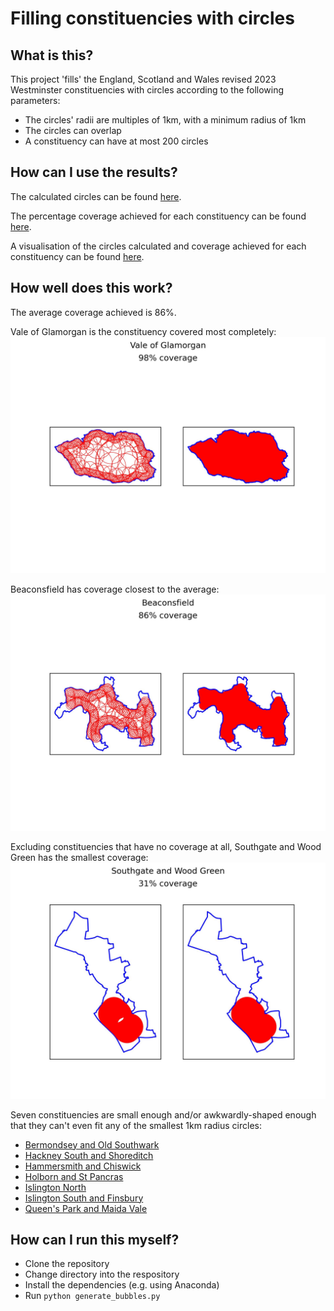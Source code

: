 # Filling constituencies with circles

## What is this?

This project 'fills' the England, Scotland and Wales revised 2023 Westminster constituencies with circles according to the following parameters:
 - The circles' radii are multiples of 1km, with a minimum radius of 1km
 - The circles can overlap
 - A constituency can have at most 200 circles

 ## How can I use the results?

The calculated circles can be found [here](https://github.com/12v/boundary-bubbler/blob/main/output/bubbles.csv).

The percentage coverage achieved for each constituency can be found [here](https://github.com/12v/boundary-bubbler/blob/main/output/statistics.csv).

A visualisation of the circles calculated and coverage achieved for each constituency can be found [here](https://github.com/12v/boundary-bubbler/tree/main/output/JPGs).


## How well does this work?

The average coverage achieved is 86%.

Vale of Glamorgan is the constituency covered most completely:
![Visualisation of the calculated circles and coverage for Vale of Glamorgan](https://github.com/12v/boundary-bubbler/blob/main/output/JPGs/Vale%20of%20Glamorgan.jpg?raw=true)

Beaconsfield has coverage closest to the average:
![Visualisation of the calculated circles and coverage for Beaconsfield](https://github.com/12v/boundary-bubbler/blob/main/output/JPGs/Beaconsfield.jpg?raw=true)

Excluding constituencies that have no coverage at all, Southgate and Wood Green has the smallest coverage:
![Visualisation of the calculated circles and coverage for Southgate and Wood Green](https://github.com/12v/boundary-bubbler/blob/main/output/JPGs/Southgate%20and%20Wood%20Green.jpg?raw=true)

Seven constituencies are small enough and/or awkwardly-shaped enough that they can't even fit any of the smallest 1km radius circles:
 - [Bermondsey and Old Southwark](https://github.com/12v/boundary-bubbler/blob/main/output/JPGs/Bermondsey%20and%20Old%20Southwark.jpg)
 - [Hackney South and Shoreditch](https://github.com/12v/boundary-bubbler/blob/main/output/JPGs/Hackney%20South%20and%20Shoreditch.jpg)
 - [Hammersmith and Chiswick](https://github.com/12v/boundary-bubbler/blob/main/output/JPGs/Hammersmith%20and%20Chiswick.jpg)
 - [Holborn and St Pancras](https://github.com/12v/boundary-bubbler/blob/main/output/JPGs/Holborn%20and%20St%20Pancras.jpg)
 - [Islington North](https://github.com/12v/boundary-bubbler/blob/main/output/JPGs/Islington%20North.jpg)
 - [Islington South and Finsbury](https://github.com/12v/boundary-bubbler/blob/main/output/JPGs/Islington%20South%20and%20Finsbury.jpg)
 - [Queen's Park and Maida Vale](https://github.com/12v/boundary-bubbler/blob/main/output/JPGs/Queen's%20Park%20and%20Maida%20Vale.jpg)


 ## How can I run this myself?

  - Clone the repository
  - Change directory into the respository
  - Install the dependencies (e.g. using Anaconda)
  - Run `python generate_bubbles.py`
